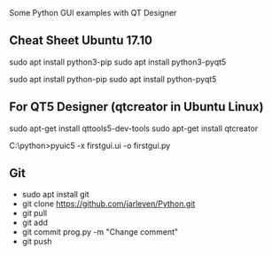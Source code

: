 Some Python GUI examples with QT Designer


##  Cheat Sheet Ubuntu 17.10

sudo apt install python3-pip
sudo apt  install python3-pyqt5


sudo apt install python-pip
sudo apt  install python-pyqt5

## For QT5 Designer  (qtcreator in Ubuntu Linux)
sudo apt-get install qttools5-dev-tools
sudo apt-get install qtcreator

C:\python>pyuic5 -x firstgui.ui -o firstgui.py




## Git 
 * sudo apt install git
 * git clone https://github.com/jarleven/Python.git
 * git pull
 * git add 
 * git commit prog.py -m "Change comment" 
 * git push
